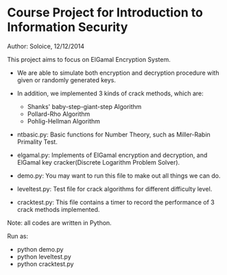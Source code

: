 Course Project for Introduction to Information Security
==========================================================

Author: Soloice, 12/12/2014

This project aims to focus on ElGamal Encryption System.
- We are able to simulate both encryption and decryption procedure with given or randomly generated keys.
- In addition, we implemented 3 kinds of crack methods, which are:
    - Shanks' baby-step-giant-step Algorithm
    - Pollard-Rho Algorithm
    - Pohlig-Hellman Algorithm


- ntbasic.py: Basic functions for Number Theory, such as Miller-Rabin Primality Test.
- elgamal.py: Implements of ElGamal encryption and decryption, and ElGamal key cracker(Discrete Logarithm Problem Solver).
- demo.py: You may want to run this file to make out all things we can do.
- leveltest.py: Test file for crack algorithms for different difficulty level.
- cracktest.py: This file contains a timer to record the performance of 3 crack methods implemented.


Note: all codes are written in Python.

Run as:
- python demo.py
- python leveltest.py
- python cracktest.py
